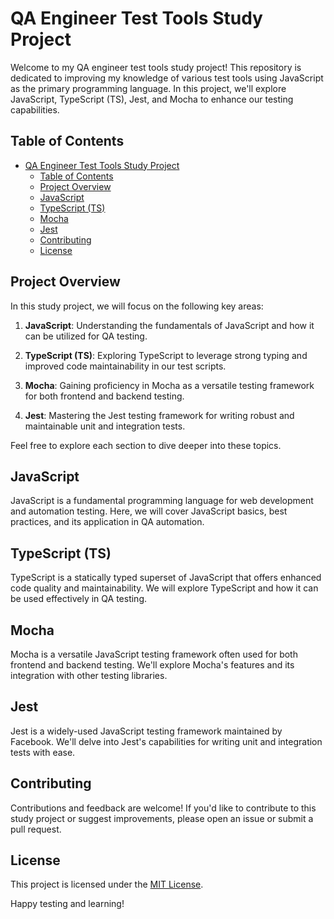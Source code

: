 # QA Engineer Test Tools Study Project

Welcome to my QA engineer test tools study project! This repository is dedicated to improving my knowledge of various test tools using JavaScript as the primary programming language. In this project, we'll explore JavaScript, TypeScript (TS), Jest, and Mocha to enhance our testing capabilities.

## Table of Contents

- [QA Engineer Test Tools Study Project](#qa-engineer-test-tools-study-project)
  - [Table of Contents](#table-of-contents)
  - [Project Overview](#project-overview)
  - [JavaScript](#javascript)
  - [TypeScript (TS)](#typescript-ts)
  - [Mocha](#mocha)
  - [Jest](#jest)
  - [Contributing](#contributing)
  - [License](#license)

## Project Overview

In this study project, we will focus on the following key areas:

1. **JavaScript**: Understanding the fundamentals of JavaScript and how it can be utilized for QA testing.

2. **TypeScript (TS)**: Exploring TypeScript to leverage strong typing and improved code maintainability in our test scripts.


3.  **Mocha**: Gaining proficiency in Mocha as a versatile testing framework for both frontend and backend testing.

4. **Jest**: Mastering the Jest testing framework for writing robust and maintainable unit and integration tests.

Feel free to explore each section to dive deeper into these topics.

## JavaScript

JavaScript is a fundamental programming language for web development and automation testing. Here, we will cover JavaScript basics, best practices, and its application in QA automation.

## TypeScript (TS)

TypeScript is a statically typed superset of JavaScript that offers enhanced code quality and maintainability. We will explore TypeScript and how it can be used effectively in QA testing.

## Mocha

Mocha is a versatile JavaScript testing framework often used for both frontend and backend testing. We'll explore Mocha's features and its integration with other testing libraries.

## Jest

Jest is a widely-used JavaScript testing framework maintained by Facebook. We'll delve into Jest's capabilities for writing unit and integration tests with ease.

## Contributing

Contributions and feedback are welcome! If you'd like to contribute to this study project or suggest improvements, please open an issue or submit a pull request.

## License

This project is licensed under the [MIT License](LICENSE.md).

Happy testing and learning!

